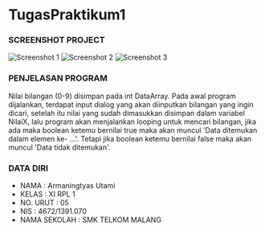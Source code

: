 # TugasPraktikum1
### SCREENSHOT PROJECT
![Screenshot 1](https://s30.postimg.org/yvws8e1kh/image.png)
![Screenshot 2](https://s29.postimg.org/75gcrd7p3/image.png)
![Screenshot 3](https://s27.postimg.org/u0ujonyyb/image.png)
<br>

### PENJELASAN PROGRAM
Nilai bilangan (0-9) disimpan pada int DataArray. Pada awal program dijalankan, terdapat input dialog yang akan diinputkan bilangan yang ingin dicari, setelah itu nilai yang sudah dimasukkan disimpan dalam variabel NilaiX, lalu program akan menjalankan looping untuk mencari bilangan, jika ada maka boolean ketemu bernilai true maka akan muncul 'Data ditemukan dalam elemen ke- ...'. Tetapi jika boolean ketemu bernilai false maka akan muncul 'Data tidak ditemukan'.
<br>

### DATA DIRI
- NAMA      : Armaningtyas Utami
- KELAS     : XI RPL 1
- NO. URUT  : 05
- NIS       : 4672/1391.070
- NAMA SEKOLAH  : SMK TELKOM MALANG
